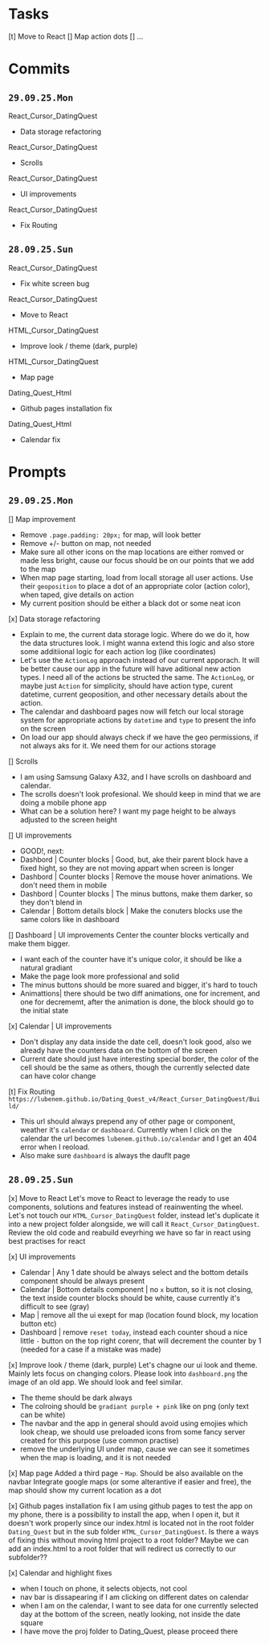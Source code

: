 # Tasks

[t] Move to React
[] Map action dots
[] ...

# Commits

## `29.09.25.Mon`

React_Cursor_DatingQuest
* Data storage refactoring

React_Cursor_DatingQuest
* Scrolls

React_Cursor_DatingQuest
* UI improvements

React_Cursor_DatingQuest
* Fix Routing

## `28.09.25.Sun`

React_Cursor_DatingQuest
* Fix white screen bug

React_Cursor_DatingQuest
* Move to React

HTML_Cursor_DatingQuest 
* Improve look / theme (dark, purple)

HTML_Cursor_DatingQuest 
* Map page

Dating_Quest_Html
* Github pages installation fix

Dating_Quest_Html
* Calendar fix

# Prompts

## `29.09.25.Mon`

[] Map improvement
* Remove `.page.padding: 20px;` for map, will look better
* Remove +/- button on map, not needed
* Make sure all other icons on the map locations are either romved or made less bright, cause our focus should be on our points that we add to the map
* When map page starting, load from locall storage all user actions. Use their `geoposition` to place a dot of an appropriate color (action color), when taped, give details on action
* My current position should be either a black dot or some neat icon


[x] Data storage refactoring
* Explain to me, the current data storage logic.
Where do we do it, how the data structures look. I might wanna extend this logic and also store some additiional logic for each action log (like coordinates)
* Let's use the `ActionLog` approach instead of our current apporach. It will be better cause our app in the future will have aditional new action types. I need all of the actions be structed the same. The `ActionLog`, or maybe just `Action` for simplicity, should have action type, curent datetime, current geoposition, and other necessary details about the action.
* The calendar and dashboard pages now will fetch our local storage system for appropriate actions by `datetime` and `type` to present the info on the screen
* On load our app should always check if we have the geo permissions, if not always aks for it. We need them for our actions storage

[] Scrolls
* I am using Samsung Galaxy A32, and I have scrolls on dashboard and calendar.
* The scrolls doesn't look profesional. We should keep in mind that we are doing a mobile phone app
* What can be a solution here? I want my page height to be always adjusted to the screen height

[] UI improvements
* GOOD!, next:
* Dashbord | Counter blocks | Good, but, ake their parent block have a fixed hight, so they are not moving appart when screen is longer
* Dashbord | Counter blocks | Remove the mouse hover animations. We don't need them in mobile
* Dashbord | Counter blocks | The minus buttons, make them darker, so they don't blend in
* Calendar | Bottom details block | Make the conuters blocks use the same colors like in dashboard

[] Dashboard | UI improvements
Center the counter blocks vertically and make them bigger.
* I want each of the counter have it's unique color, it should be like a natural gradiant
* Make the page look more professional and solid
* The minus buttons should be more suared and bigger, it's hard to touch
* Animattions| there should be two diff animations, one for increment, and one for decrememt, after the animation is done, the block should go to the initial state

[x] Calendar | UI improvements
* Don't display any data inside the date cell, doesn't look good, also we already have the counters data on the bottom of the screen
* Current date should just have interesting special border, the color of the cell should be the same as others, though the currently selected date can have color change

[t] Fix Routing
`https://lubenem.github.io/Dating_Quest_v4/React_Cursor_DatingQuest/Build/`
* This url should always prepend any of other page or component, weather it's `calendar` or `dashboard`.
Currently when I click on the calendar the url becomes `lubenem.github.io/calendar` and I get an 404 error when I reoload.
* Also make sure `dashboard` is always the dauflt page

## `28.09.25.Sun`

[x] Move to React
Let's move to React to leverage the ready to use components, solutions and features instead of reainwenting the wheel. Let's not touch our `HTML_Cursor_DatingQuest` folder, instead let's duplicate it into a new project folder alongside, we will call it `React_Cursor_DatingQuest`. Review the old code and reabuild eveyrhing we have so far in react using best practises for react

[x] UI improvements
* Calendar | Any 1 date should be always select and the bottom details component should be always present
* Calendar | Bottom details component | no `x` button, so it is not closing, the text inside counter blocks should be white, cause currently it's difficult to see (gray)
* Map | remove all the ui exept for map (location found block, my location button etc)
* Dashboard | remove `reset today`, instead each counter shoud a nice little `-` button on the top right corenr, that will decrement the counter by 1 (needed for a case if a mistake was made)

[x] Improve look / theme (dark, purple)
Let's chagne our ui look and theme. Mainly lets focus on changing colors.
Please look into `dashboard.png` the image of an old app. We should look and feel similar.
* The theme should be dark always
* The colroing should be `gradiant purple + pink` like on png (only text can be white)
* The navbar and the app in general should avoid using emojies which look cheap, we should use preloaded icons from some fancy server created for this purpose (use common practise)
* remove the underlying UI under map, cause we can see it sometimes when the map is loading, and it is not needed

[x] Map page
Added a third page - `Map`. Should be also available on the navbar
Integrate google maps (or some alterantive if easier and free), the map should show my current location as a dot

[x] Github pages installation fix
I am using github pages to test the app on my phone, there is a possibility to install the app, when I open it, but it doesn't work properly since our index.html is located not in the root folder `Dating_Quest` but in the sub folder `HTML_Cursor_DatingQuest`. Is there a ways of fixing this without moving html project to a root folder? Maybe we can add an index.html to a root folder that will redirect us correctly to our subfolder??

[x] Calendar and highlight fixes 
* when I touch on phone, it selects objects, not cool
* nav bar is dissapearing if I am clicking on different dates on calendar
* when I am on the calendar, I want to see data for one currently selected day at the bottom of the screen, neatly looking, not inside the date square
* I have move the proj folder to Dating_Quest, please proceed there